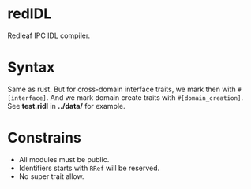 # redIDL

Redleaf IPC IDL compiler.

# Syntax
Same as rust. But for cross-domain interface traits, we mark then with `#[interface]`. And we 
mark domain create traits with `#[domain_creation]`. See __test.ridl__ in __../data/__ for example. 

# Constrains

* All modules must be public.
* Identifiers starts with `RRef` will be reserved.
* No super trait allow.
